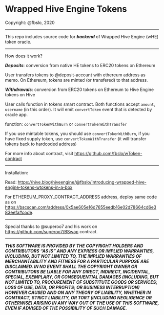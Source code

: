 <h1>Wrapped Hive Engine Tokens</h1>

Copyright: @fbslo, 2020

---

This repo includes source code for ***backend*** of Wrapped Hive Engine (wHE) token oracle.

---

How does it work?

***Deposits***: conversion from native HE tokens to ERC20 tokens on Ethereum

User transfers tokens to @deposit-account with ethereum address as memo. On Ethereum, tokens are minted (or transfered) to that address.

***Withdrawals***: conversion from ERC20 tokens on Ethereum to Hive Engine tokens on Hive

User calls function in tokens smart contract. Both functions accept `amount`, `username` (in this order). It will emit `convertToken` event that is detected by oracle app.

function: `convertTokenWithBurn` or `convertTokenWithTransfer`

If you use mintable tokens, you should use `convertTokenWithBurn`, if you have fixed supply token, use `convertTokenWithTransfer` (it will transfer tokens back to hardcoded address)

For more info about contract, visit https://github.com/fbslo/wToken-contract

---

Installation:

Read: https://hive.blog/hiveengine/@fbslo/introducing-wrapped-hive-engine-tokens-wtokens-in-a-box

For ETHEREUM_PROXY_CONTRACT_ADDRESS address, deploy same code as on https://bscscan.com/address/0x5ae605e16d7655eedb16e02d78664cd6e383eefa#code.

---

Special thanks to @superoo7 and his work on https://github.com/superoo7/BSwap contract.

---

***THIS SOFTWARE IS PROVIDED BY THE COPYRIGHT HOLDERS AND CONTRIBUTORS “AS IS” AND ANY EXPRESS OR IMPLIED WARRANTIES, INCLUDING, BUT NOT LIMITED TO, THE IMPLIED WARRANTIES OF MERCHANTABILITY AND FITNESS FOR A PARTICULAR PURPOSE ARE DISCLAIMED. IN NO EVENT SHALL THE COPYRIGHT OWNER OR CONTRIBUTORS BE LIABLE FOR ANY DIRECT, INDIRECT, INCIDENTAL, SPECIAL, EXEMPLARY, OR CONSEQUENTIAL DAMAGES (INCLUDING, BUT NOT LIMITED TO, PROCUREMENT OF SUBSTITUTE GOODS OR SERVICES; LOSS OF USE, DATA, OR PROFITS; OR BUSINESS INTERRUPTION) HOWEVER CAUSED AND ON ANY THEORY OF LIABILITY, WHETHER IN CONTRACT, STRICT LIABILITY, OR TORT (INCLUDING NEGLIGENCE OR OTHERWISE) ARISING IN ANY WAY OUT OF THE USE OF THIS SOFTWARE, EVEN IF ADVISED OF THE POSSIBILITY OF SUCH DAMAGE.***
